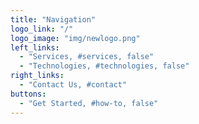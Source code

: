 ```yaml
---
title: "Navigation"
logo_link: "/"
logo_image: "img/newlogo.png"
left_links:
  - "Services, #services, false"
  - "Technologies, #technologies, false"
right_links:
  - "Contact Us, #contact"
buttons:
  - "Get Started, #how-to, false"
---
```

